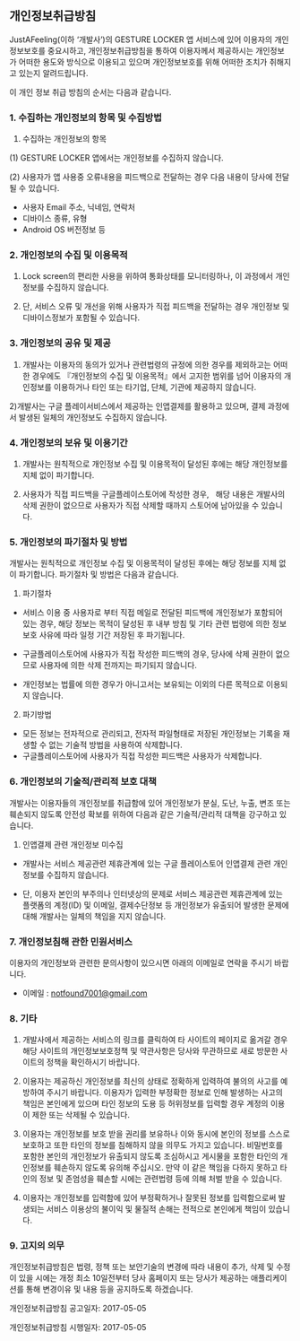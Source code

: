 ## 개인정보취급방침

JustAFeeling(이하 ‘개발사’)의 GESTURE LOCKER 앱 서비스에 있어 이용자의 개인정보보호를 중요시하고, 개인정보취급방침을 통하여 이용자께서 제공하시는 개인정보가 어떠한 용도와 방식으로 이용되고 있으며 개인정보보호를 위해 어떠한 조치가 취해지고 있는지 알려드립니다.

이 개인 정보 취급 방침의 순서는 다음과 같습니다.
 

### 1. 수집하는 개인정보의 항목 및 수집방법

1) 수집하는 개인정보의 항목

(1) GESTURE LOCKER 앱에서는 개인정보를 수집하지 않습니다.

(2) 사용자가 앱 사용중 오류내용을 피드백으로 전달하는 경우 다음 내용이 당사에 전달될 수 있습니다.
- 사용자 Email 주소, 닉네임, 연락처
- 디바이스 종류, 유형
- Android OS 버전정보 등

### 2. 개인정보의 수집 및 이용목적

1) Lock screen의 편리한 사용을 위하여 통화상태를 모니터링하나, 이 과정에서 개인정보를 수집하지 않습니다.

2) 단, 서비스 오류 및 개선을 위해 사용자가 직접 피드백을 전달하는 경우 개인정보 및 디바이스정보가 포함될 수 있습니다.

### 3. 개인정보의 공유 및 제공

1) 개발사는 이용자의 동의가 있거나 관련법령의 규정에 의한 경우를 제외하고는 어떠한 경우에도 『개인정보의 수집 및 이용목적』에서 고지한 범위를 넘어 이용자의 개인정보를 이용하거나 타인 또는 타기업, 단체, 기관에 제공하지 않습니다.

2)개발사는 구글 플레이서비스에서 제공하는 인앱결제를 활용하고 있으며, 결제 과정에서 발생된 일체의 개인정보도 수집하지 않습니다.
 

### 4. 개인정보의 보유 및 이용기간

1) 개발사는 원칙적으로 개인정보 수집 및 이용목적이 달성된 후에는 해당 개인정보를 지체 없이 파기합니다.

2) 사용자가 직접 피드백을 구글플레이스토어에 작성한 경우,
   해당 내용은 개발사의 삭제 권한이 없으므로 사용자가 직접 삭제할 때까지 스토어에 남아있을 수 있습니다.


### 5. 개인정보의 파기절차 및 방법

개발사는 원칙적으로 개인정보 수집 및 이용목적이 달성된 후에는 해당 정보를 지체 없이 파기합니다. 파기절차 및 방법은 다음과 같습니다.

1) 파기절차

- 서비스 이용 중 사용자로 부터 직접 메일로 전달된 피드백에 개인정보가 포함되어 있는 경우,
  해당 정보는 목적이 달성된 후 내부 방침 및 기타 관련 법령에 의한 정보보호 사유에 따라 일정 기간 저장된 후 파기됩니다.
		
- 구글플레이스토어에 사용자가 직접 작성한 피드백의 경우, 당사에 삭제 권한이 없으므로 사용자에 의한 삭제 전까지는 파기되지 않습니다.

- 개인정보는 법률에 의한 경우가 아니고서는 보유되는 이외의 다른 목적으로 이용되지 않습니다.

2) 파기방법

- 모든 정보는 전자적으로 관리되고, 전자적 파일형태로 저장된 개인정보는 기록을 재생할 수 없는 기술적 방법을 사용하여 삭제합니다.
- 구글플레이스토어에 사용자가 직접 작성한 피드백은 사용자가 삭제합니다.
  

### 6. 개인정보의 기술적/관리적 보호 대책

개발사는 이용자들의 개인정보를 취급함에 있어 개인정보가 분실, 도난, 누출, 변조 또는 훼손되지 않도록 안전성 확보를 위하여 다음과 같은 기술적/관리적 대책을 강구하고 있습니다.

1) 인앱결제 관련 개인정보 미수집

- 개발사는 서비스 제공관련 제휴관계에 있는 구글 플레이스토어 인앱결제 관련 개인정보를 수집하지 않습니다. 

- 단, 이용자 본인의 부주의나 인터넷상의 문제로 서비스 제공관련 제휴관계에 있는 플랫폼의 계정(ID) 및 이메일, 결제수단정보 등 개인정보가 유출되어 발생한 문제에 대해 개발사는 일체의 책임을 지지 않습니다.


### 7. 개인정보침해 관한 민원서비스

이용자의 개인정보와 관련한 문의사항이 있으시면 아래의 이메일로 연락을 주시기 바랍니다.

- 이메일 : notfound7001@gmail.com
 

### 8. 기타

1) 개발사에서 제공하는 서비스의 링크를 클릭하여 타 사이트의 페이지로 옮겨갈 경우 해당 사이트의 개인정보보호정책 및 약관사항은 당사와 무관하므로 새로 방문한 사이트의 정책을 확인하시기 바랍니다. 

2) 이용자는 제공하신 개인정보를 최신의 상태로 정확하게 입력하여 불의의 사고를 예방하여 주시기 바랍니다. 이용자가 입력한 부정확한 정보로 인해 발생하는 사고의 책임은 본인에게 있으며 타인 정보의 도용 등 허위정보를 입력할 경우 계정의 이용이 제한 또는 삭제될 수 있습니다.

3) 이용자는 개인정보를 보호 받을 권리를 보유하나 이와 동시에 본인의 정보를 스스로 보호하고 또한 타인의 정보를 침해하지 않을 의무도 가지고 있습니다. 비밀번호를 포함한 본인의 개인정보가 유출되지 않도록 조심하시고 게시물을 포함한 타인의 개인정보를 훼손하지 않도록 유의해 주십시오. 만약 이 같은 책임을 다하지 못하고 타인의 정보 및 존엄성을 훼손할 시에는 관련법령 등에 의해 처벌 받을 수 있습니다.

4) 이용자는 개인정보를 입력함에 있어 부정확하거나 잘못된 정보를 입력함으로써 발생되는 서비스 이용상의 불이익 및 물질적 손해는 전적으로 본인에게 책임이 있습니다.

 
### 9. 고지의 의무

개인정보취급방침은 법령, 정책 또는 보안기술의 변경에 따라 내용이 추가, 삭제 및 수정이 있을 시에는 개정 최소 10일전부터 당사 홈페이지 또는 당사가 제공하는 애플리케이션를 통해 변경이유 및 내용 등을 공지하도록 하겠습니다.
 

개인정보취급방침 공고일자: 2017-05-05

개인정보취급방침 시행일자: 2017-05-05
